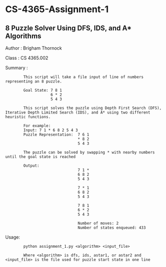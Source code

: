 # CS-4365-Assignment-1
## 8 Puzzle Solver Using DFS, IDS, and A* Algorithms
Author :            Brigham Thornock

Class :             CS 4365.002

Summary :   

            This script will take a file input of line of numbers representing an 8 puzzle.

            Goal State: 7 8 1
                        6 * 2
                        5 4 3
            
            This script solves the puzzle using Depth First Search (DFS), Iterative Depth Limited Search (IDS), and A* using two different heuristic functions.
            
            For example:
            Input: 7 1 * 6 8 2 5 4 3
            Puzzle Representation:  7 6 1
                                    * 8 2
                                    5 4 3
            
            The puzzle can be solved by swapping * with nearby numbers until the goal state is reached
            
            Output:
                                    7 1 * 
                                    6 8 2             
                                    5 4 3             
                  
                                    7 * 1             
                                    6 8 2             
                                    5 4 3             
                  
                                    7 8 1             
                                    6 * 2             
                                    5 4 3 
                                    
                                    Number of moves: 2
                                    Number of states enqueued: 433
            
Usage:      
            
            python assignment_1.py <algorithm> <input_file>
            
            Where <algorithm> is dfs, ids, astar1, or astar2 and <input_file> is the file used for puzzle start state in one line


